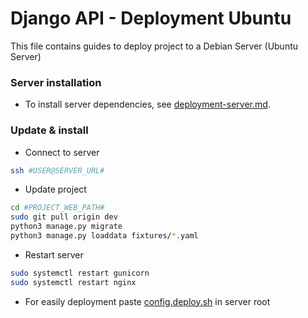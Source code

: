 # Django API - Deployment Ubuntu

This file contains guides to deploy project to a Debian Server (Ubuntu Server)

### Server installation

-   To install server dependencies, see [deployment-server.md](./deployment-server.md).

### Update & install 

- Connect to server
```bash
ssh #USER@SERVER_URL#
```

-   Update project
```bash
cd #PROJECT_WEB_PATH#
sudo git pull origin dev
python3 manage.py migrate
python3 manage.py loaddata fixtures/*.yaml
```

-   Restart server
```bash
sudo systemctl restart gunicorn
sudo systemctl restart nginx
```
-   For easily deployment paste [config.deploy.sh](./config/deploy.sh) in server root